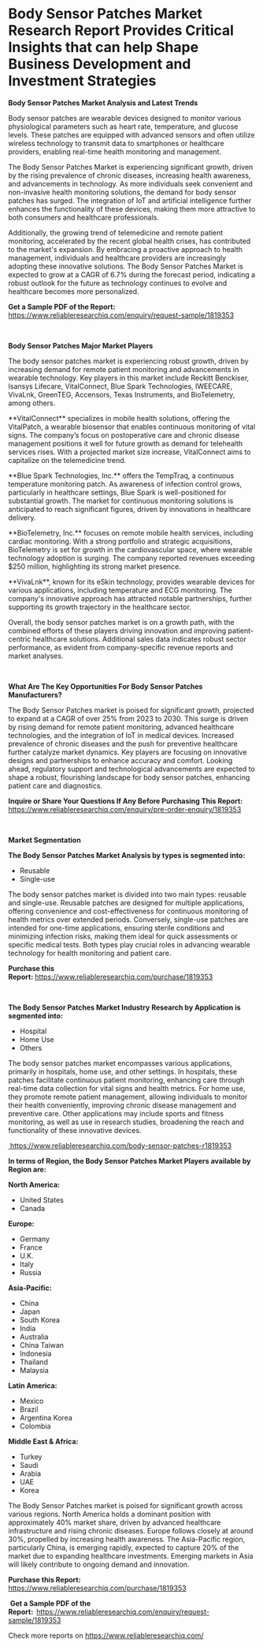 <p><h1>Body Sensor Patches Market Research Report Provides Critical Insights that can help Shape Business Development and Investment Strategies</h1></p><p><strong>Body Sensor Patches Market Analysis and Latest Trends</strong></p>
<p><p>Body sensor patches are wearable devices designed to monitor various physiological parameters such as heart rate, temperature, and glucose levels. These patches are equipped with advanced sensors and often utilize wireless technology to transmit data to smartphones or healthcare providers, enabling real-time health monitoring and management.</p><p>The Body Sensor Patches Market is experiencing significant growth, driven by the rising prevalence of chronic diseases, increasing health awareness, and advancements in technology. As more individuals seek convenient and non-invasive health monitoring solutions, the demand for body sensor patches has surged. The integration of IoT and artificial intelligence further enhances the functionality of these devices, making them more attractive to both consumers and healthcare professionals.</p><p>Additionally, the growing trend of telemedicine and remote patient monitoring, accelerated by the recent global health crises, has contributed to the market's expansion. By embracing a proactive approach to health management, individuals and healthcare providers are increasingly adopting these innovative solutions. The Body Sensor Patches Market is expected to grow at a CAGR of 6.7% during the forecast period, indicating a robust outlook for the future as technology continues to evolve and healthcare becomes more personalized.</p></p>
<p><strong>Get a Sample PDF of the Report:&nbsp;</strong> <a href="https://www.reliableresearchiq.com/enquiry/request-sample/1819353?utm_campaign=2208&utm_medium=2&utm_source=Github&utm_content=ia&utm_term=05032025&utm_id=body-sensor-patches">https://www.reliableresearchiq.com/enquiry/request-sample/1819353</a></p>
<p>&nbsp;</p>
<p><strong>Body Sensor Patches Major Market Players</strong></p>
<p><p>The body sensor patches market is experiencing robust growth, driven by increasing demand for remote patient monitoring and advancements in wearable technology. Key players in this market include Reckitt Benckiser, Isansys Lifecare, VitalConnect, Blue Spark Technologies, IWEECARE, VivaLnk, GreenTEG, Accensors, Texas Instruments, and BioTelemetry, among others.</p><p>**VitalConnect** specializes in mobile health solutions, offering the VitalPatch, a wearable biosensor that enables continuous monitoring of vital signs. The company’s focus on postoperative care and chronic disease management positions it well for future growth as demand for telehealth services rises. With a projected market size increase, VitalConnect aims to capitalize on the telemedicine trend.</p><p>**Blue Spark Technologies, Inc.** offers the TempTraq, a continuous temperature monitoring patch. As awareness of infection control grows, particularly in healthcare settings, Blue Spark is well-positioned for substantial growth. The market for continuous monitoring solutions is anticipated to reach significant figures, driven by innovations in healthcare delivery.</p><p>**BioTelemetry, Inc.** focuses on remote mobile health services, including cardiac monitoring. With a strong portfolio and strategic acquisitions, BioTelemetry is set for growth in the cardiovascular space, where wearable technology adoption is surging. The company reported revenues exceeding $250 million, highlighting its strong market presence.</p><p>**VivaLnk**, known for its eSkin technology, provides wearable devices for various applications, including temperature and ECG monitoring. The company's innovative approach has attracted notable partnerships, further supporting its growth trajectory in the healthcare sector.</p><p>Overall, the body sensor patches market is on a growth path, with the combined efforts of these players driving innovation and improving patient-centric healthcare solutions. Additional sales data indicates robust sector performance, as evident from company-specific revenue reports and market analyses.</p></p>
<p>&nbsp;</p>
<p><strong>What Are The Key Opportunities For Body Sensor Patches Manufacturers?</strong></p>
<p><p>The Body Sensor Patches market is poised for significant growth, projected to expand at a CAGR of over 25% from 2023 to 2030. This surge is driven by rising demand for remote patient monitoring, advanced healthcare technologies, and the integration of IoT in medical devices. Increased prevalence of chronic diseases and the push for preventive healthcare further catalyze market dynamics. Key players are focusing on innovative designs and partnerships to enhance accuracy and comfort. Looking ahead, regulatory support and technological advancements are expected to shape a robust, flourishing landscape for body sensor patches, enhancing patient care and diagnostics.</p></p>
<p><strong>Inquire or Share Your Questions If Any Before Purchasing This Report:</strong> <a href="https://www.reliableresearchiq.com/enquiry/pre-order-enquiry/1819353?utm_campaign=2208&utm_medium=2&utm_source=Github&utm_content=ia&utm_term=05032025&utm_id=body-sensor-patches">https://www.reliableresearchiq.com/enquiry/pre-order-enquiry/1819353</a></p>
<p>&nbsp;</p>
<p><strong>Market Segmentation</strong></p>
<p><strong>The Body Sensor Patches Market Analysis by types is segmented into:</strong></p>
<p><ul><li>Reusable</li><li>Single-use</li></ul></p>
<p><p>The body sensor patches market is divided into two main types: reusable and single-use. Reusable patches are designed for multiple applications, offering convenience and cost-effectiveness for continuous monitoring of health metrics over extended periods. Conversely, single-use patches are intended for one-time applications, ensuring sterile conditions and minimizing infection risks, making them ideal for quick assessments or specific medical tests. Both types play crucial roles in advancing wearable technology for health monitoring and patient care.</p></p>
<p><strong>Purchase this Report:&nbsp;</strong><a href="https://www.reliableresearchiq.com/purchase/1819353?utm_campaign=2208&utm_medium=2&utm_source=Github&utm_content=ia&utm_term=05032025&utm_id=body-sensor-patches">https://www.reliableresearchiq.com/purchase/1819353</a></p>
<p>&nbsp;</p>
<p><strong>The Body Sensor Patches Market Industry Research by Application is segmented into:</strong></p>
<p><ul><li>Hospital</li><li>Home Use</li><li>Others</li></ul></p>
<p><p>The body sensor patches market encompasses various applications, primarily in hospitals, home use, and other settings. In hospitals, these patches facilitate continuous patient monitoring, enhancing care through real-time data collection for vital signs and health metrics. For home use, they promote remote patient management, allowing individuals to monitor their health conveniently, improving chronic disease management and preventive care. Other applications may include sports and fitness monitoring, as well as use in research studies, broadening the reach and functionality of these innovative devices.</p></p>
<p><a href="https://www.reliableresearchiq.com/body-sensor-patches-r1819353?utm_campaign=2208&utm_medium=2&utm_source=Github&utm_content=ia&utm_term=05032025&utm_id=body-sensor-patches">&nbsp;https://www.reliableresearchiq.com/body-sensor-patches-r1819353</a></p>
<p><strong>In terms of Region, the Body Sensor Patches Market Players available by Region are:</strong></p>
<p>
    <p> <strong> North America: </strong>
        <ul>
            <li>United States</li>
            <li>Canada</li>
        </ul>
        </p> 
    <p> <strong> Europe: </strong>
        <ul>
            <li>Germany</li>
            <li>France</li>
            <li>U.K.</li>
            <li>Italy</li>
            <li>Russia</li>
        </ul>
        </p> 
    <p> <strong> Asia-Pacific: </strong>
        <ul>
            <li>China</li>
            <li>Japan</li>
            <li>South Korea</li>
            <li>India</li>
            <li>Australia</li>
            <li>China Taiwan</li>
            <li>Indonesia</li>
            <li>Thailand</li>
            <li>Malaysia</li>
        </ul>
        </p> 
    <p> <strong> Latin America: </strong>
        <ul>
            <li>Mexico</li>
            <li>Brazil</li>
            <li>Argentina Korea</li>
            <li>Colombia</li>
        </ul>
        </p> 
    <p> <strong> Middle East & Africa: </strong>
        <ul>
            <li>Turkey</li>
            <li>Saudi</li>
            <li>Arabia</li>
            <li>UAE</li>
            <li>Korea</li>
        </ul>
    </p>
    </p>
<p><p>The Body Sensor Patches market is poised for significant growth across various regions. North America holds a dominant position with approximately 40% market share, driven by advanced healthcare infrastructure and rising chronic diseases. Europe follows closely at around 30%, propelled by increasing health awareness. The Asia-Pacific region, particularly China, is emerging rapidly, expected to capture 20% of the market due to expanding healthcare investments. Emerging markets in Asia will likely contribute to ongoing demand and innovation.</p></p>
<p><strong>Purchase this Report: </strong><a href="https://www.reliableresearchiq.com/purchase/1819353?utm_campaign=2208&utm_medium=2&utm_source=Github&utm_content=ia&utm_term=05032025&utm_id=body-sensor-patches">https://www.reliableresearchiq.com/purchase/1819353</a></p>
<p>&nbsp;<strong>Get a Sample PDF of the Report:&nbsp;&nbsp;</strong><a href="https://www.reliableresearchiq.com/enquiry/request-sample/1819353?utm_campaign=2208&utm_medium=2&utm_source=Github&utm_content=ia&utm_term=05032025&utm_id=body-sensor-patches">https://www.reliableresearchiq.com/enquiry/request-sample/1819353</a></p>
<p><strong></strong></p>
<p>Check more reports on <a href="https://www.reliableresearchiq.com/?utm_campaign=2208&utm_medium=2&utm_source=Github&utm_content=ia&utm_term=05032025&utm_id=body-sensor-patches">https://www.reliableresearchiq.com/</a></p>